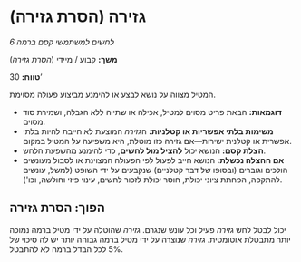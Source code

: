 # גזירה (הסרת גזירה)

*לחשים למשתמשי קסם ברמה 6*

**משך:** קבוע / מיידי (*הסרת גזירה*)

**טווח:** 30’

המטיל מצווה על נושא לבצע או להימנע מביצוע פעולה מסוימת.

- **דוגמאות:** הבאת פריט מסוים למטיל, אכילה או שתייה ללא הגבלה, ושמירת סוד מסוים.
- **משימות בלתי אפשריות או קטלניות:** ה*גזירה* המוצעת לא חייבת להיות בלתי אפשרית או קטלנית ישירות—אם גזירה כזו מוטלת, היא משפיעה על המטיל במקום.
- **הצלת קסם:** הנושא יכול **להציל מול לחשים**, כדי להימנע מהשפעת הלחש.
- **אם ההצלה נכשלת:** הנושא חייב לפעול לפי הפעולה המצוינת או לסבול מעונשים הולכים וגוברים (ובסופו של דבר קטלניים) שנקבעים על ידי השופט (למשל, עונשים להתקפה, הפחתת ציוני יכולת, חוסר יכולת לזכור לחשים, עינוי פיזי וחולשה, וכו').

## הפוך: הסרת גזירה

יכול לבטל לחש *גזירה* פעיל וכל עונש שנגרם. *גזירה* שהוטלה על ידי מטיל ברמה נמוכה יותר מתבטלת אוטומטית. *גזירה* שנוצרה על ידי מטיל ברמה גבוהה יותר יש לה סיכוי של 5% לכל הבדל ברמה לא להתבטל.